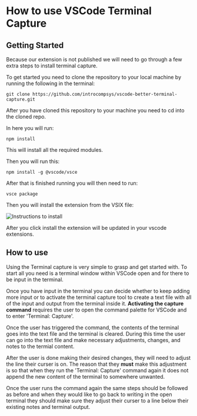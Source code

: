# How to use VSCode Terminal Capture

## Getting Started 

Because our extension is not published we will need to go through a few extra steps to install terminal capture.

To get started you need to clone the repository to your local machine by running the following in the terminal:
```{toggle}
git clone https://github.com/introcompsys/vscode-better-terminal-capture.git
```

After you have cloned this repository to your machine you need to cd into the cloned repo.

In here you will run:
```{toggle}
npm install
```
This will install all the required modules.

Then you will run this:
```{toggle}
npm install -g @vscode/vsce
```

After that is finished running you will then need to run:
```{toggle}
vsce package
```

Then you will install the extension from the VSIX file:

![Instructions to install](https://route360.dev/static/98955dbe38c82bb15bfc98325f8a41e7/1cfc2/vscode01.en.png)

After you click install the extension will be updated in your vscode extensions.

## How to use

Using the Terminal capture is very simple to grasp and get started with. To start all you need is a terminal window within VSCode open and for there to be input in the terminal. 

Once you have input in the terminal you can decide whether to keep adding more input or to activate the terminal capture tool to create a text file with all of the input and output from the terminal inside it. **Activating the capture command** requires the user to open the command palette for VSCode and to enter 'Terminal: Capture'.

Once the user has triggered the command, the contents of the terminal goes into the text file and the terminal is cleared. During this time the user can go into the text file and make necessary adjustments, changes, and notes to the termial content.

After the user is done making their desired changes, they will need to adjust the line their curser is on. The reason that they **must** make this adjustment is so that when they run the 'Terminal: Capture' command again it does not append the new content of the terminal to somewhere unwanted.

Once the user runs the command again the same steps should be followed as before and when they would like to go back to writing in the open terminal they should make sure they adjust their curser to a line below their existing notes and terminal output.
